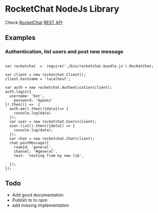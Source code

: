 # RocketChat NodeJs Library

Check [RocketChat](https://rocket.chat) [REST API](https://rocket.chat/docs/developer-guides/rest-api)

## Examples

### Authentication, list users and post new message

```nodejs

var rocketchat  =  require('./bin/rocketchat.bundle.js').RocketChat;

var client = new rocketchat.Client();
client.hostname = 'localhost';

var auth = new rocketchat.Authentication(client);
auth.login({
  username: 'bot',
 	password: 'mypass'
}).then(() =>  {
  auth.me().then(({data})=> {
    console.log(data)
  });
  var user = new rocketchat.Users(client);
  user.list().then(({data}) => {
    console.log(data);
  });
  var chat = new rocketchat.Chat(client);
  chat.postMessage({
    roomId: 'general',
    channel: '#general',
    text: 'testing from my new lib',

  });
});

```

## Todo

- Add good documentation
- Publish to to npm
- add missing implementation
